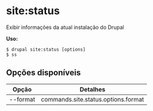 # site:status
Exibir informações da atual instalação do Drupal

**Uso:**
```
$ drupal site:status [options] 
$ ss  
```

## Opções disponíveis
Opção | Detalhes
-------|-------------
--format | commands.site.status.options.format
